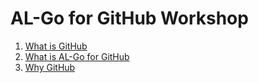 # AL-Go for GitHub Workshop

1. [What is GitHub](WhatIsGitHub.md)
1. [What is AL-Go for GitHub](WhatIsAL-GoForGitHub.md)
1. [Why GitHub](WhyGitHub.md)
